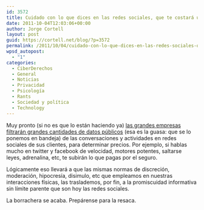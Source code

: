 ```yaml
---
id: 3572
title: Cuidado con lo que dices en las redes sociales, que te costará una pasta
date: 2011-10-04T12:03:06+00:00
author: Jorge Cortell
layout: post
guid: https://cortell.net/blog/?p=3572
permalink: /2011/10/04/cuidado-con-lo-que-dices-en-las-redes-sociales-que-te-costara-una-pasta/
wpsd_autopost:
  - "1"
categories:
  - CiberDerechos
  - General
  - Noticias
  - Privacidad
  - Psicología
  - Rants
  - Sociedad y polí­tica
  - Technology
---
```

Muy pronto (si no es que lo están haciendo ya) <a title="https://www.techrepublic.com/blog/hiner/oracle-big-data-appliance-data-so-big-its-scary/9326" href="https://www.techrepublic.com/blog/hiner/oracle-big-data-appliance-data-so-big-its-scary/9326" target="_blank">las grandes empresas filtrarán grandes cantidades de datos públicos</a> (esa es la guasa: que se lo ponemos en bandeja) de las conversaciones y actividades en redes sociales de sus clientes, para determinar precios. Por ejemplo, si hablas mucho en twitter y facebook de velocidad, motores potentes, saltarse leyes, adrenalina, etc, te subirán lo que pagas por el seguro.

Lógicamente eso llevará a que las mismas normas de discreción, moderación, hipocresía, disimulo, etc que empleamos en nuestras interacciones físicas, las traslademos, por fin, a la promiscuidad informativa sin límite parente que son hoy las redes sociales.

La borrachera se acaba. Prepárense para la resaca.